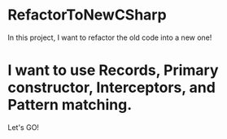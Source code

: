 # RefactorToNewCSharp
In this project, I want to refactor the old code into a new one!
# I want to use Records, Primary constructor, Interceptors, and Pattern matching.

Let's GO!
